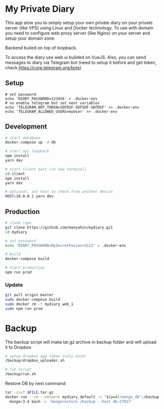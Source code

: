 # My Private Diary

This app alow you to simply setup your own private diary on your private server (like VPS) using Linux and Docker technology. To use with domain you need to configure web proxy server (like Nginx) on your server and setup your domain zone.

Backend builed on top of loopback.

To access the diary use web ui builded on VueJS.
Also, you can send messages to diary via Telegram bot (need to setup it before and get token, check https://core.telegram.org/bots)

## Setup

    # set password
    echo 'DIARY_PASSWORD=123456' > .docker-env
    # no enable telegram bot set next variables
    echo 'TELEGRAM_BOT_TOKEN=SDFDSF-SDFSDF-SDFDSF' >> .docker-env
    echo 'TELEGRAM_ALLOWED_USERS=myUser' >> .docker-env


## Development

```bash
# start database
docker-compose up -d db

# start api loopback
npm install
yarn dev

# start client part (in new terminal)
cd client
npm install
yarn dev

# optional, set host to check from another device
HOST=10.0.0.1 yarn dev
```

## Production

```bash
# clone repo
git clone https://github.com/manyahin/mydiary.git
cd mydiary

# set password
echo 'DIARY_PASSWORD=MySecretPassword123' > .docker-env

# build
docker-compose build

# start production
npm run prod
```

### Update

```bash
git pull origin master
sudo docker-compose build
sudo docker rm -f mydiary_web_1
sudo npm run prod
```

# Backup

The backup script will make tar.gz archive in backup folder and will upload it to Dropbox

```bash
# setup dropbox app token (only once)
/backup/dropbox_uploader.sh

# run script
/backup/run.sh
```

Restore DB by next command:

```bash
tar -zxvf $FILE.tar.gz
docker run --rm --network mydiary_default -v "$(pwd)/mongo_db":/backup \
  mongo:3.4 bash -c 'mongorestore /backup --host db:27017'
```
